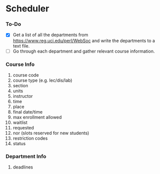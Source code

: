 # Scheduler

### To-Do
- [x] Get a list of all the departments from https://www.reg.uci.edu/perl/WebSoc and write the departments to a text file.
- [ ] Go through each department and gather relevant course information.

### Course Info
1. course code
2. course type (e.g. lec/dis/lab)
3. section
4. units
5. instructor
6. time
7. place
8. final date/time
9. max enrollment allowed
10. waitlist
11. requested
12. nor (slots reserved for new students)
13. restriction codes
14. status

### Department Info
1. deadlines
